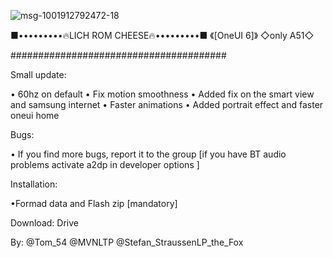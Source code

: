
![msg-1001912792472-18](https://github.com/TOMMYGUISEPE/LICH-ROM/assets/160074680/ba68ed61-ee8f-4fd5-af5c-0054f72d9ea9)


■•••••••••🔥LICH ROM CHEESE🔥•••••••••■
              《[OneUI 6]》
               ◇only A51◇

#######################################

Small update:

• 60hz on default
• Fix motion smoothness
• Added fix on the smart view and samsung internet
• Faster animations
• Added portrait effect and faster oneui home

Bugs:

• If you find more bugs, report it to the group [if you have BT audio problems activate a2dp in developer options ]

Installation:

•Formad data and Flash zip [mandatory]

Download: Drive

By:
@Tom_54
@MVNLTP 
@Stefan_StraussenLP_the_Fox
